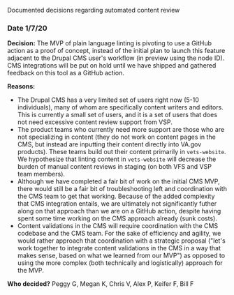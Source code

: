 Documented decisions regarding automated content review

### Date 1/7/20
**Decision:** The MVP of plain language linting is pivoting to use a GitHub action as a proof of concept, instead of the initial plan to launch this feature adjacent to the Drupal CMS user's workflow (in preview using the node ID). CMS integrations will be put on hold until we have shipped and gathered feedback on this tool as a GitHub action.

**Reasons:** 
- The Drupal CMS has a very limited set of users right now (5-10 individuals), many of whom are specifically content writers and editors. This is currently a small set of users, and it is a set of users that does not need excessive content review support from VSP. 
- The product teams who currently need more support are those who are not specializing in content (they do not work on content pages in the CMS, but instead are inputting their content directly into VA.gov products). These teams build out their content primarily in `vets-website`. We hypothesize that linting content in `vets-website` will decrease the burden of manual content reviews in staging (on both VFS and VSP team members).
- Although we have completed a fair bit of work on the initial CMS MVP, there would still be a fair bit of troubleshooting left and coordination with the CMS team to get that working. Because of the added complexity that CMS integration entails, we are ultimately not significantly futher along on that approach than we are on a GitHub action, despite having spent some time working on the CMS approach already (sunk costs).
- Content validations in the CMS will require coordination with the CMS codebase and the CMS team. For the sake of efficiency and agility, we would rather approach that coordination with a strategic proposal ("let's work together to integrate content validations in the CMS in a way that makes sense, based on what we learned from our MVP") as opposed to using the more complex (both technically and logistically) approach for the MVP.

**Who decided?** Peggy G, Megan K, Chris V, Alex P, Keifer F, Bill F
